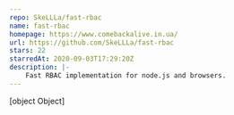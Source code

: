 ```yaml
---
repo: SkeLLLa/fast-rbac
name: fast-rbac
homepage: https://www.comebackalive.in.ua/
url: https://github.com/SkeLLLa/fast-rbac
stars: 22
starredAt: 2020-09-03T17:29:20Z
description: |-
    Fast RBAC implementation for node.js and browsers.
---
```


[object Object]
